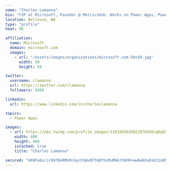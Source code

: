 ```yaml
---
name: "Charles Lamanna"
bio: "CVP at Microsoft, Founder @ MetricsHub. Works on Power Apps, Power Automate, Power Virtual Agent, Common Data Service and Dynamics 365."
location: Bellevue, WA
type: "profile"
heat: 96

affiliation:
  name: Microsoft
  domain: microsoft.com
  images:
    - url: "/assets/images/organizations/microsoft.com-50x50.jpg"
      width: 50
      height: 50

twitter:
  username: clamanna
  url: https://twitter.com/clamanna
  followers: 4459

linkedin:
  url: https://www.linkedin.com/in/charleslamanna

topics:
  - Power Apps

images:
  - url: https://pbs.twimg.com/profile_images/1263202626922876928/g6qGbHZ-_400x400.jpg
    width: 400
    height: 400
    isCached: true
    title: "Charles Lamanna"

secured: "kK0Fo6urJ/697BoRMnRc4ych1WuRFfmDYSxMuMH4JYAhR+ww6w6Xu0iK21o0MZlIoxrNexQCb60/nXb+zp+oExHs0xAptCnXdw8Bxcrm6Dltr2OVlIrp2eERtmoSqK3uHQHHmzgjh72dajAOU7tgbTDIkRUhYyW7NWDp9U1BOqomUNyoFxh+tkXpbMIHECOILVb4II5BPfogzmpaOTYVdqsBTgLzVCTDOZmhWWs71x6iPsVJcKVQHsjiWoLh6nFgzAVJS830oIU69TOC8YMYuFGtipJoh6zWaDarqqgHx9iXL9O3Z4wszNZJOl2HwSzfg9QK51VibRjiOfEZcb4Sw2ozhKBhCVGkzx7ZRV1bCq8N+pwoubKCz28cMz/NOlcd5pCLO8Ql0FTEWuWtL5lDRvn5nwj9Qw3r3xEniFJpZGc=;IPAZH/JdYecZ88ap7kt4PA=="
---
```


